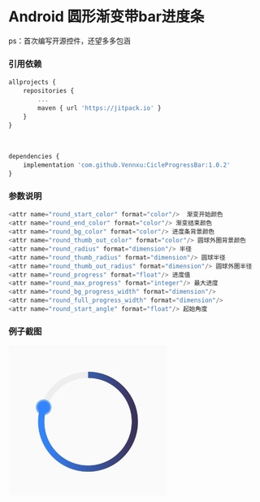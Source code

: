 # Android 圆形渐变带bar进度条

ps：首次编写开源控件，还望多多包涵

### 引用依赖

```javascript
allprojects {
	repositories {
		...
		maven { url 'https://jitpack.io' }
	}
}
```


​	
```javascript
dependencies {
	implementation 'com.github.Vennxu:CicleProgressBar:1.0.2'
}
```

### 参数说明

```java
<attr name="round_start_color" format="color"/>  渐变开始颜色
<attr name="round_end_color" format="color"/> 渐变结束颜色
<attr name="round_bg_color" format="color"/> 进度条背景颜色
<attr name="round_thumb_out_color" format="color"/> 圆球外圈背景颜色
<attr name="round_radius" format="dimension"/> 半径
<attr name="round_thumb_radius" format="dimension"/> 圆球半径
<attr name="round_thumb_out_radius" format="dimension"/> 圆球外圈半径
<attr name="round_progress" format="float"/> 进度值
<attr name="round_max_progress" format="integer"/> 最大进度
<attr name="round_bg_progress_width" format="dimension"/> 
<attr name="round_full_progress_width" format="dimension"/>
<attr name="round_start_angle" format="float"/> 起始角度
```

### 例子截图

![image](https://raw.githubusercontent.com/Vennxu/CicleProgressBar/master/img/1.png)